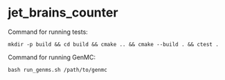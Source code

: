 # jet_brains_counter

Command for running tests:

``mkdir -p build && cd build && cmake .. && cmake --build . && ctest .``

Command for running GenMC:

``bash run_genms.sh /path/to/genmc``
